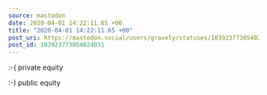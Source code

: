 ```yaml
---
source: mastodon
date: 2020-04-01 14:22:11.65 +00
title: "2020-04-01 14:22:11.65 +00"
post_uri: https://mastodon.social/users/gravely/statuses/103923773054024031
post_id: 103923773054024031
---
```

:-( private equity

:-) public equity


